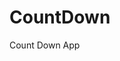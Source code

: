 # CountDown
 Count Down App
     
          
                                                      
                                                                   
                                                         
                                               
                                              
                      
               
            
    
 
   
